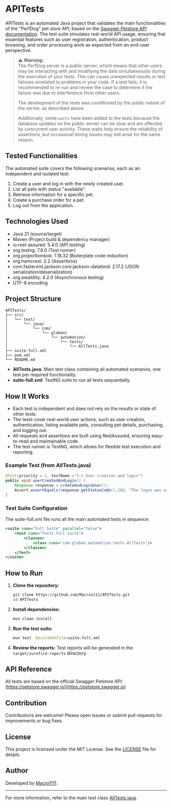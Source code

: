 # APITests

APITests is an automated Java project that validates the main functionalities of the "PerfDog" pet store API, based on the [Swagger Petstore API documentation](https://petstore.swagger.io). The test suite simulates real-world API usage, ensuring that essential features such as user registration, authentication, product browsing, and order processing work as expected from an end-user perspective.

> **⚠️ Warning:**  
> The PerfDog server is a public server, which means that other users may be interacting with and modifying the data simultaneously during the execution of your tests. This can cause unexpected results or test failures unrelated to problems in your code. If a test fails, it is recommended to re-run and review the case to determine if the failure was due to interference from other users.  
>
> The development of the tests was conditioned by the public nature of the server, as described above.  
>
> Additionally, some `waits` have been added to the tests because the database updates on the public server can be slow and are affected by concurrent user activity. These waits help ensure the reliability of assertions, but occasional timing issues may still arise for the same reason.

## Tested Functionalities

The automated suite covers the following scenarios, each as an independent and isolated test:

1. Create a user and log in with the newly created user.
2. List all pets with status "available".
3. Retrieve information for a specific pet.
4. Create a purchase order for a pet.
5. Log out from the application.

## Technologies Used

- Java 21 (source/target)
- Maven (Project build & dependency manager)
- io.rest-assured: 5.4.0 (API testing)
- org.testng: 7.9.0 (Test runner)
- org.projectlombok: 1.18.32 (Boilerplate code reduction)
- org.hamcrest: 2.2 (Assertions)
- com.fasterxml.jackson.core:jackson-databind: 2.17.2 (JSON serialization/deserialization)
- org.awaitility: 4.2.0 (Asynchronous testing)
- UTF-8 encoding

## Project Structure

```
APITests/
├── src/
│   └── test/
│       └── java/
│           └── com/
│               └── globan/
│                   └── automation/
│                       └── tests/
│                           └── AllTests.java
├── suite-full.xml
├── pom.xml
└── README.md
```

- **AllTests.java**: Main test class containing all automated scenarios, one test per required functionality.
- **suite-full.xml**: TestNG suite to run all tests sequentially.

## How It Works

- Each test is independent and does not rely on the results or state of other tests.
- The tests cover real-world user actions, such as user creation, authentication, listing available pets, consulting pet details, purchasing, and logging out.
- All requests and assertions are built using RestAssured, ensuring easy-to-read and maintainable code.
- The test runner is TestNG, which allows for flexible test execution and reporting.

### Example Test (from AllTests.java)

```java
@Test(priority = 1, testName ="1-2 User creation and login")
public void userCreatedAndLogin() {
    Response response = createAndLoginUser();
    Assert.assertEquals(response.getStatusCode(),200, "The login was not successful");
}
```

### Test Suite Configuration

The suite-full.xml file runs all the main automated tests in sequence:

```xml
<suite name="Full Suite" parallel="false">
    <test name="Tests full suite">
        <classes>
            <class name="com.globan.automation.tests.AllTests"/>
        </classes>
    </test>
</suite>
```

## How to Run

1. **Clone the repository:**
   ```bash
   git clone https://github.com/Macro1111/APITests.git
   cd APITests
   ```

2. **Install dependencies:**
   ```bash
   mvn clean install
   ```

3. **Run the test suite:**
   ```bash
   mvn test -DsuiteXmlFile=suite-full.xml
   ```

4. **Review the reports:**
   Test reports will be generated in the `target/surefire-reports` directory.

## API Reference

All tests are based on the official Swagger Petstore API:  
[https://petstore.swagger.io](https://petstore.swagger.io)

## Contribution

Contributions are welcome! Please open issues or submit pull requests for improvements or bug fixes.

## License

This project is licensed under the MIT License. See the [LICENSE](LICENSE) file for details.

## Author

Developed by [Macro1111](https://github.com/Macro1111).

---

For more information, refer to the main test class [AllTests.java](https://github.com/Macro1111/APITests/blob/master/src/test/java/com/globan/automation/tests/AllTests.java).
